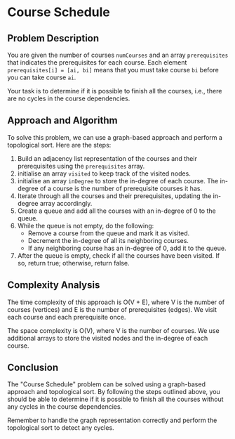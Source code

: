 # Course Schedule

## Problem Description

You are given the number of courses `numCourses` and an array `prerequisites` that indicates the prerequisites for each course. Each element `prerequisites[i] = [ai, bi]` means that you must take course `bi` before you can take course `ai`.

Your task is to determine if it is possible to finish all the courses, i.e., there are no cycles in the course dependencies.

## Approach and Algorithm

To solve this problem, we can use a graph-based approach and perform a topological sort. Here are the steps:

1. Build an adjacency list representation of the courses and their prerequisites using the `prerequisites` array.
2. initialise an array `visited` to keep track of the visited nodes.
3. initialise an array `inDegree` to store the in-degree of each course. The in-degree of a course is the number of prerequisite courses it has.
4. Iterate through all the courses and their prerequisites, updating the in-degree array accordingly.
5. Create a queue and add all the courses with an in-degree of 0 to the queue.
6. While the queue is not empty, do the following:
   - Remove a course from the queue and mark it as visited.
   - Decrement the in-degree of all its neighboring courses.
   - If any neighboring course has an in-degree of 0, add it to the queue.
7. After the queue is empty, check if all the courses have been visited. If so, return true; otherwise, return false.

## Complexity Analysis

The time complexity of this approach is O(V + E), where V is the number of courses (vertices) and E is the number of prerequisites (edges). We visit each course and each prerequisite once.

The space complexity is O(V), where V is the number of courses. We use additional arrays to store the visited nodes and the in-degree of each course.

## Conclusion

The "Course Schedule" problem can be solved using a graph-based approach and topological sort. By following the steps outlined above, you should be able to determine if it is possible to finish all the courses without any cycles in the course dependencies.

Remember to handle the graph representation correctly and perform the topological sort to detect any cycles.

